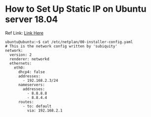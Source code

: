 # How to Set Up Static IP on Ubuntu server 18.04

Ref Link: [Link Here](https://devicetests.com/fixing-start-job-running-wait-network-configured-error-ubuntu-server)


```
ubuntu@ubuntu:~$ cat /etc/netplan/00-installer-config.yaml
# This is the network config written by 'subiquity'
network:
  version: 2
  renderer: networkd
  ethernets:
    eth0:
      dhcp4: false
      addresses:
        - 192.168.2.3/24
      nameservers:
        addresses:
          - 8.8.8.8
          - 8.8.4.4
      routes:
        - to: default
          via: 192.168.2.1

```
